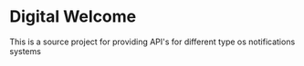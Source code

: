 # Digital Welcome

This is a source project for providing API's for different type os notifications systems

